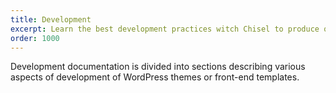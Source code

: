 ```yaml
---
title: Development
excerpt: Learn the best development practices witch Chisel to produce quality and maintainable code.
order: 1000
---
```


Development documentation is divided into sections describing various aspects of development of WordPress themes or front-end templates.
